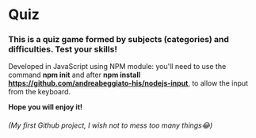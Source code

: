 # Quiz
### This is a quiz game formed by subjects (categories) and difficulties. Test your skills!

Developed in JavaScript using NPM module: you'll need to use the command __npm init__ and after __npm install https://github.com/andreabeggiato-his/nodejs-input__, to allow the input from the keyboard.

**Hope you will enjoy it!**


###### *(My first Github project, I wish not to mess too many things😂)*
